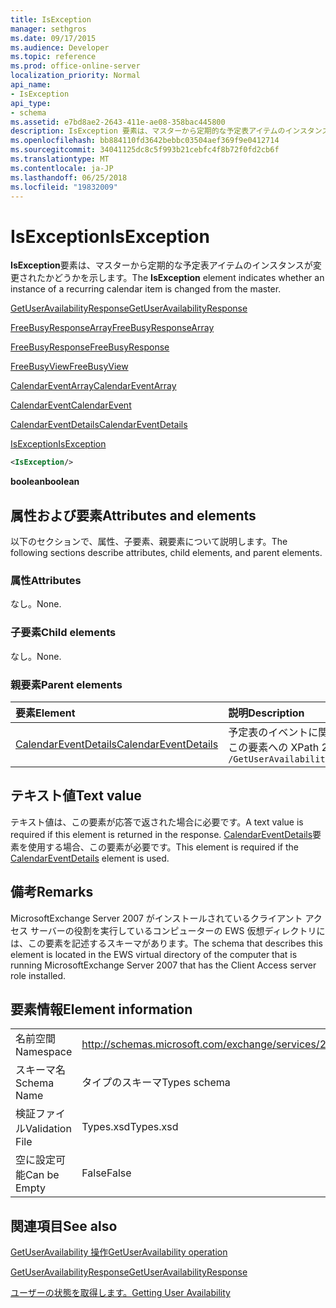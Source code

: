 ```yaml
---
title: IsException
manager: sethgros
ms.date: 09/17/2015
ms.audience: Developer
ms.topic: reference
ms.prod: office-online-server
localization_priority: Normal
api_name:
- IsException
api_type:
- schema
ms.assetid: e7bd8ae2-2643-411e-ae08-358bac445800
description: IsException 要素は、マスターから定期的な予定表アイテムのインスタンスが変更されたかどうかを示します。
ms.openlocfilehash: bb884110fd3642bebbc03504aef369f9e0412714
ms.sourcegitcommit: 34041125dc8c5f993b21cebfc4f8b72f0fd2cb6f
ms.translationtype: MT
ms.contentlocale: ja-JP
ms.lasthandoff: 06/25/2018
ms.locfileid: "19832009"
---
```

# <a name="isexception"></a><span data-ttu-id="0eeb2-103">IsException</span><span class="sxs-lookup"><span data-stu-id="0eeb2-103">IsException</span></span>

<span data-ttu-id="0eeb2-104">**IsException**要素は、マスターから定期的な予定表アイテムのインスタンスが変更されたかどうかを示します。</span><span class="sxs-lookup"><span data-stu-id="0eeb2-104">The **IsException** element indicates whether an instance of a recurring calendar item is changed from the master.</span></span> 
  
[<span data-ttu-id="0eeb2-105">GetUserAvailabilityResponse</span><span class="sxs-lookup"><span data-stu-id="0eeb2-105">GetUserAvailabilityResponse</span></span>](getuseravailabilityresponse.md)
  
[<span data-ttu-id="0eeb2-106">FreeBusyResponseArray</span><span class="sxs-lookup"><span data-stu-id="0eeb2-106">FreeBusyResponseArray</span></span>](freebusyresponsearray.md)
  
[<span data-ttu-id="0eeb2-107">FreeBusyResponse</span><span class="sxs-lookup"><span data-stu-id="0eeb2-107">FreeBusyResponse</span></span>](freebusyresponse.md)
  
[<span data-ttu-id="0eeb2-108">FreeBusyView</span><span class="sxs-lookup"><span data-stu-id="0eeb2-108">FreeBusyView</span></span>](freebusyview.md)
  
[<span data-ttu-id="0eeb2-109">CalendarEventArray</span><span class="sxs-lookup"><span data-stu-id="0eeb2-109">CalendarEventArray</span></span>](calendareventarray.md)
  
[<span data-ttu-id="0eeb2-110">CalendarEvent</span><span class="sxs-lookup"><span data-stu-id="0eeb2-110">CalendarEvent</span></span>](calendarevent.md)
  
[<span data-ttu-id="0eeb2-111">CalendarEventDetails</span><span class="sxs-lookup"><span data-stu-id="0eeb2-111">CalendarEventDetails</span></span>](calendareventdetails.md)
  
[<span data-ttu-id="0eeb2-112">IsException</span><span class="sxs-lookup"><span data-stu-id="0eeb2-112">IsException</span></span>](isexception.md)
  
```xml
<IsException/>
```

 <span data-ttu-id="0eeb2-113">**boolean**</span><span class="sxs-lookup"><span data-stu-id="0eeb2-113">**boolean**</span></span>
## <a name="attributes-and-elements"></a><span data-ttu-id="0eeb2-114">属性および要素</span><span class="sxs-lookup"><span data-stu-id="0eeb2-114">Attributes and elements</span></span>

<span data-ttu-id="0eeb2-115">以下のセクションで、属性、子要素、親要素について説明します。</span><span class="sxs-lookup"><span data-stu-id="0eeb2-115">The following sections describe attributes, child elements, and parent elements.</span></span>
  
### <a name="attributes"></a><span data-ttu-id="0eeb2-116">属性</span><span class="sxs-lookup"><span data-stu-id="0eeb2-116">Attributes</span></span>

<span data-ttu-id="0eeb2-117">なし。</span><span class="sxs-lookup"><span data-stu-id="0eeb2-117">None.</span></span>
  
### <a name="child-elements"></a><span data-ttu-id="0eeb2-118">子要素</span><span class="sxs-lookup"><span data-stu-id="0eeb2-118">Child elements</span></span>

<span data-ttu-id="0eeb2-119">なし。</span><span class="sxs-lookup"><span data-stu-id="0eeb2-119">None.</span></span>
  
### <a name="parent-elements"></a><span data-ttu-id="0eeb2-120">親要素</span><span class="sxs-lookup"><span data-stu-id="0eeb2-120">Parent elements</span></span>

|<span data-ttu-id="0eeb2-121">**要素**</span><span class="sxs-lookup"><span data-stu-id="0eeb2-121">**Element**</span></span>|<span data-ttu-id="0eeb2-122">**説明**</span><span class="sxs-lookup"><span data-stu-id="0eeb2-122">**Description**</span></span>|
|:-----|:-----|
|[<span data-ttu-id="0eeb2-123">CalendarEventDetails</span><span class="sxs-lookup"><span data-stu-id="0eeb2-123">CalendarEventDetails</span></span>](calendareventdetails.md) <br/> |<span data-ttu-id="0eeb2-124">予定表のイベントに関する追加情報を提供します。</span><span class="sxs-lookup"><span data-stu-id="0eeb2-124">Provides additional information about a calendar event.</span></span>  <br/> <span data-ttu-id="0eeb2-125">この要素への XPath 2.0 の式は、次のようにします。</span><span class="sxs-lookup"><span data-stu-id="0eeb2-125">The following is the XPath 2.0 expression to this element:</span></span>  <br/>  `/GetUserAvailabilityResponse/FreeBusyResponseArray/FreeBusyResponse/FreeBusyView/CalendarEventArray/CalendarEvent[i]/CalendarEventDetails` <br/> |
   
## <a name="text-value"></a><span data-ttu-id="0eeb2-126">テキスト値</span><span class="sxs-lookup"><span data-stu-id="0eeb2-126">Text value</span></span>

<span data-ttu-id="0eeb2-127">テキスト値は、この要素が応答で返された場合に必要です。</span><span class="sxs-lookup"><span data-stu-id="0eeb2-127">A text value is required if this element is returned in the response.</span></span> <span data-ttu-id="0eeb2-128">[CalendarEventDetails](calendareventdetails.md)要素を使用する場合、この要素が必要です。</span><span class="sxs-lookup"><span data-stu-id="0eeb2-128">This element is required if the [CalendarEventDetails](calendareventdetails.md) element is used.</span></span> 
  
## <a name="remarks"></a><span data-ttu-id="0eeb2-129">備考</span><span class="sxs-lookup"><span data-stu-id="0eeb2-129">Remarks</span></span>

<span data-ttu-id="0eeb2-130">MicrosoftExchange Server 2007 がインストールされているクライアント アクセス サーバーの役割を実行しているコンピューターの EWS 仮想ディレクトリには、この要素を記述するスキーマがあります。</span><span class="sxs-lookup"><span data-stu-id="0eeb2-130">The schema that describes this element is located in the EWS virtual directory of the computer that is running MicrosoftExchange Server 2007 that has the Client Access server role installed.</span></span>
  
## <a name="element-information"></a><span data-ttu-id="0eeb2-131">要素情報</span><span class="sxs-lookup"><span data-stu-id="0eeb2-131">Element information</span></span>

|||
|:-----|:-----|
|<span data-ttu-id="0eeb2-132">名前空間</span><span class="sxs-lookup"><span data-stu-id="0eeb2-132">Namespace</span></span>  <br/> |http://schemas.microsoft.com/exchange/services/2006/types  <br/> |
|<span data-ttu-id="0eeb2-133">スキーマ名</span><span class="sxs-lookup"><span data-stu-id="0eeb2-133">Schema Name</span></span>  <br/> |<span data-ttu-id="0eeb2-134">タイプのスキーマ</span><span class="sxs-lookup"><span data-stu-id="0eeb2-134">Types schema</span></span>  <br/> |
|<span data-ttu-id="0eeb2-135">検証ファイル</span><span class="sxs-lookup"><span data-stu-id="0eeb2-135">Validation File</span></span>  <br/> |<span data-ttu-id="0eeb2-136">Types.xsd</span><span class="sxs-lookup"><span data-stu-id="0eeb2-136">Types.xsd</span></span>  <br/> |
|<span data-ttu-id="0eeb2-137">空に設定可能</span><span class="sxs-lookup"><span data-stu-id="0eeb2-137">Can be Empty</span></span>  <br/> |<span data-ttu-id="0eeb2-138">False</span><span class="sxs-lookup"><span data-stu-id="0eeb2-138">False</span></span>  <br/> |
   
## <a name="see-also"></a><span data-ttu-id="0eeb2-139">関連項目</span><span class="sxs-lookup"><span data-stu-id="0eeb2-139">See also</span></span>



[<span data-ttu-id="0eeb2-140">GetUserAvailability 操作</span><span class="sxs-lookup"><span data-stu-id="0eeb2-140">GetUserAvailability operation</span></span>](getuseravailability-operation.md)
  
[<span data-ttu-id="0eeb2-141">GetUserAvailabilityResponse</span><span class="sxs-lookup"><span data-stu-id="0eeb2-141">GetUserAvailabilityResponse</span></span>](getuseravailabilityresponse.md)


[<span data-ttu-id="0eeb2-142">ユーザーの状態を取得します。</span><span class="sxs-lookup"><span data-stu-id="0eeb2-142">Getting User Availability</span></span>](http://msdn.microsoft.com/library/d4133fcb-9b0f-4e6b-aadf-a389da83516a%28Office.15%29.aspx)


